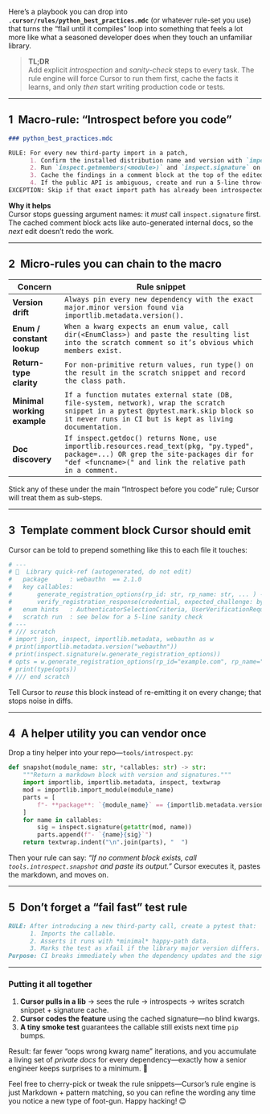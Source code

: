 Here’s a playbook you can drop into **`.cursor/rules/python_best_practices.mdc`** (or whatever rule-set you use) that turns the “flail until it compiles” loop into something that feels a lot more like what a seasoned developer does when they touch an unfamiliar library.

> **TL;DR**  
>  Add explicit *introspection* and *sanity-check* steps to every task. The rule engine will force Cursor to run them first, cache the facts it learns, and only *then* start writing production code or tests.

---

## 1 Macro-rule: “Introspect before you code”

```md
### python_best_practices.mdc

RULE: For every new third-party import in a patch,
      1. Confirm the installed distribution name and version with `importlib.metadata.version`.
      2. Run `inspect.getmembers(<module>)` and `inspect.signature` on any function you intend to call.
      3. Cache the findings in a comment block at the top of the edited file (or test file) so future diffs can re-use them.
      4. If the public API is ambiguous, create and run a 5-line throw-away REPL snippet (inside a `# /// scratch` code fence) that calls the function with dummy data and prints the return type.
EXCEPTION: Skip if that exact import path has already been introspected in this repository (look for an existing comment block that records the version + callable signatures).
```

**Why it helps**  
Cursor stops guessing argument names: it *must* call `inspect.signature` first. The cached comment block acts like auto-generated internal docs, so the *next* edit doesn’t redo the work.

---

## 2 Micro-rules you can chain to the macro

| Concern | Rule snippet |
|---------|--------------|
| **Version drift** | `Always pin every new dependency with the exact major.minor version found via importlib.metadata.version().` |
| **Enum / constant lookup** | `When a kwarg expects an enum value, call dir(<EnumClass>) and paste the resulting list into the scratch comment so it’s obvious which members exist.` |
| **Return-type clarity** | `For non-primitive return values, run type() on the result in the scratch snippet and record the class path.` |
| **Minimal working example** | `If a function mutates external state (DB, file-system, network), wrap the scratch snippet in a pytest @pytest.mark.skip block so it never runs in CI but is kept as living documentation.` |
| **Doc discovery** | `If inspect.getdoc() returns None, use importlib.resources.read_text(pkg, "py.typed", package=...) OR grep the site-packages dir for "def <funcname>(" and link the relative path in a comment.` |

Stick any of these under the main “Introspect before you code” rule; Cursor will treat them as sub-steps.

---

## 3 Template comment block Cursor should emit

Cursor can be told to prepend something like this to each file it touches:

```py
# ---
# 📎  Library quick-ref (autogenerated, do not edit)
#   package      : webauthn  == 2.1.0
#   key callables:
#       generate_registration_options(rp_id: str, rp_name: str, ... ) -> RegistrationOptions
#       verify_registration_response(credential, expected_challenge: bytes, ...) -> Verification
#   enum hints   : AuthenticatorSelectionCriteria, UserVerificationRequirement
#   scratch run  : see below for a 5-line sanity check
# ---
# /// scratch
# import json, inspect, importlib.metadata, webauthn as w
# print(importlib.metadata.version("webauthn"))
# print(inspect.signature(w.generate_registration_options))
# opts = w.generate_registration_options(rp_id="example.com", rp_name="Demo", user_name="u") 
# print(type(opts))
# /// end scratch
```

Tell Cursor to *reuse* this block instead of re-emitting it on every change; that stops noise in diffs.

---

## 4 A helper utility you can vendor once

Drop a tiny helper into your repo—`tools/introspect.py`:

```py
def snapshot(module_name: str, *callables: str) -> str:
    """Return a markdown block with version and signatures."""
    import importlib, importlib.metadata, inspect, textwrap
    mod = importlib.import_module(module_name)
    parts = [
        f"- **package**: `{module_name}` == {importlib.metadata.version(module_name)}"
    ]
    for name in callables:
        sig = inspect.signature(getattr(mod, name))
        parts.append(f"- `{name}{sig}`")
    return textwrap.indent("\n".join(parts), "  ")
```

Then your rule can say: *“If no comment block exists, call `tools.introspect.snapshot` and paste its output.”* Cursor executes it, pastes the markdown, and moves on.

---

## 5 Don’t forget a **“fail fast” test rule**

```md
RULE: After introducing a new third-party call, create a pytest that:
      1. Imports the callable.
      2. Asserts it runs with *minimal* happy-path data.
      3. Marks the test as xfail if the library major version differs.
Purpose: CI breaks immediately when the dependency updates and the signature changes.
```

---

### Putting it all together

1. **Cursor pulls in a lib** → sees the rule → introspects → writes scratch snippet + signature cache.  
2. **Cursor codes the feature** using the cached signature—no blind kwargs.  
3. **A tiny smoke test** guarantees the callable still exists next time `pip` bumps.

Result: far fewer “oops wrong kwarg name” iterations, and you accumulate a living set of *private docs* for every dependency—exactly how a senior engineer keeps surprises to a minimum. 🚀

Feel free to cherry-pick or tweak the rule snippets—Cursor’s rule engine is just Markdown + pattern matching, so you can refine the wording any time you notice a new type of foot-gun. Happy hacking! 😊